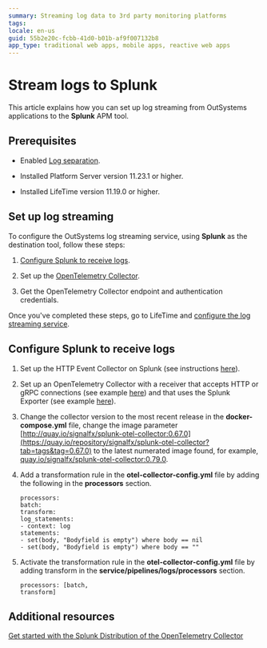 ```yaml
---
summary: Streaming log data to 3rd party monitoring platforms
tags: 
locale: en-us
guid: 55b2e20c-fcbb-41d0-b01b-af9f007132b8
app_type: traditional web apps, mobile apps, reactive web apps
---
```


# Stream logs to Splunk

This article explains how you can set up log streaming from OutSystems applications to the **Splunk** APM tool.

## Prerequisites

* Enabled [Log separation](../../../setup-maintain/setup/logging-db/logs-separation-cloud/intro.md). 

* Installed Platform Server version 11.23.1 or higher.

* Installed LifeTime version 11.19.0 or higher.

## Set up log streaming

To configure the OutSystems log streaming service, using **Splunk** as the destination tool, follow these steps:

1. [Configure Splunk to receive logs](#configure-splunk-to-receive-logs).

1. Set up the [OpenTelemetry Collector](configure-collector.md).

1. Get the OpenTelemetry Collector endpoint and authentication credentials.

Once you've completed these steps, go to LifeTime and [configure the log streaming service](lifetime-streaming.md). 

## Configure Splunk to receive logs 

1. Set up the HTTP Event Collector on Splunk (see instructions [here](https://docs.splunk.com/Documentation/Splunk/9.0.1/Data/UsetheHTTPEventCollector)).

1. Set up an OpenTelemetry Collector with a receiver that accepts HTTP or gRPC connections (see example [here](https://github.com/open-telemetry/opentelemetry-collector/blob/main/receiver/otlpreceiver/README.md)) and that uses the Splunk Exporter (see example [here](https://github.com/signalfx/splunk-otel-collector/tree/main/examples/otel-logs-splunk)).

1. Change the collector version to the most recent release in the **docker-compose.yml** file, change the image parameter [http://quay.io/signalfx/splunk-otel-collector:0.67.0](https://quay.io/repository/signalfx/splunk-otel-collector?tab=tags&tag=0.67.0) to the latest numerated image found, for example, [quay.io/signalfx/splunk-otel-collector:0.79.0](https://quay.io/repository/signalfx/splunk-otel-collector?tab=tags&tag=0.77.0).

1. Add a transformation rule in the **otel-collector-config.yml** file by adding the following in the **processors** section.

    ```
    processors: 
    batch:
    transform:
    log_statements:
    - context: log
    statements: 
    - set(body, "Bodyfield is empty") where body == nil
    - set(body, "Bodyfield is empty") where body == ""

    ```

1. Activate the transformation rule in the **otel-collector-config.yml** file by adding transform in the **service/pipelines/logs/processors** section.

    ```
    processors: [batch,
    transform]
   
    ```

## Additional resources

[Get started with the Splunk Distribution of the OpenTelemetry Collector](https://docs.splunk.com/observability/en/gdi/opentelemetry/opentelemetry.html)  

